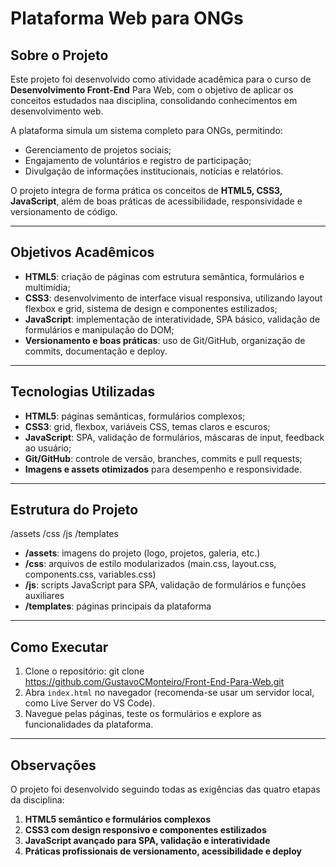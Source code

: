 # Plataforma Web para ONGs

## Sobre o Projeto

Este projeto foi desenvolvido como atividade acadêmica para o curso de **Desenvolvimento Front-End** Para Web, com o objetivo de aplicar os conceitos estudados naa disciplina, consolidando conhecimentos em desenvolvimento web.

A plataforma simula um sistema completo para ONGs, permitindo:

- Gerenciamento de projetos sociais;
- Engajamento de voluntários e registro de participação;
- Divulgação de informações institucionais, notícias e relatórios.

O projeto integra de forma prática os conceitos de **HTML5, CSS3, JavaScript**, além de boas práticas de acessibilidade, responsividade e versionamento de código.

---

## Objetivos Acadêmicos

- **HTML5**: criação de páginas com estrutura semântica, formulários e multimídia;
- **CSS3**: desenvolvimento de interface visual responsiva, utilizando layout flexbox e grid, sistema de design e componentes estilizados;
- **JavaScript**: implementação de interatividade, SPA básico, validação de formulários e manipulação do DOM;
- **Versionamento e boas práticas**: uso de Git/GitHub, organização de commits, documentação e deploy.

---

## Tecnologias Utilizadas

- **HTML5**: páginas semânticas, formulários complexos;
- **CSS3**: grid, flexbox, variáveis CSS, temas claros e escuros;
- **JavaScript**: SPA, validação de formulários, máscaras de input, feedback ao usuário;
- **Git/GitHub**: controle de versão, branches, commits e pull requests;
- **Imagens e assets otimizados** para desempenho e responsividade.

---

## Estrutura do Projeto

/assets
/css
/js
/templates

- **/assets**: imagens do projeto (logo, projetos, galeria, etc.)
- **/css**: arquivos de estilo modularizados (main.css, layout.css, components.css, variables.css)
- **/js**: scripts JavaScript para SPA, validação de formulários e funções auxiliares
- **/templates**: páginas principais da plataforma

---

## Como Executar

1. Clone o repositório: git clone https://github.com/GustavoCMonteiro/Front-End-Para-Web.git
2. Abra `index.html` no navegador (recomenda-se usar um servidor local, como Live Server do VS Code).
3. Navegue pelas páginas, teste os formulários e explore as funcionalidades da plataforma.

---

## Observações

O projeto foi desenvolvido seguindo todas as exigências das quatro etapas da disciplina:

1. **HTML5 semântico e formulários complexos**
2. **CSS3 com design responsivo e componentes estilizados**
3. **JavaScript avançado para SPA, validação e interatividade**
4. **Práticas profissionais de versionamento, acessibilidade e deploy**
